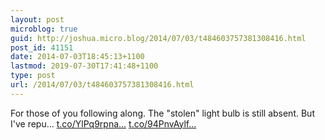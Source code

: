 ```yaml
---
layout: post
microblog: true
guid: http://joshua.micro.blog/2014/07/03/t484603757381308416.html
post_id: 41151
date: 2014-07-03T18:45:13+1100
lastmod: 2019-07-30T17:41:48+1100
type: post
url: /2014/07/03/t484603757381308416.html
---
```

For those of you following along. The "stolen" light bulb is still absent. But I've repu... [t.co/YlPq9rpna...](http://t.co/YlPq9rpnaW) [t.co/94PnvAylf...](http://t.co/94PnvAylfp)
